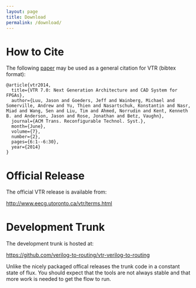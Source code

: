 ```yaml
---
layout: page
title: Download
permalink: /download/
---
```


How to Cite
===========
The following [paper](http://dx.doi.org/10.1145/2617593) may be used as a general citation for VTR (bibtex format):

    @article{vtr2014,
      title={VTR 7.0: Next Generation Architecture and CAD System for FPGAs},
      author={Luu, Jason and Goeders, Jeff and Wainberg, Michael and Somerville, Andrew and Yu, Thien and Nasartschuk, Konstantin and Nasr, Miad and Wang, Sen and Liu, Tim and Ahmed, Norrudin and Kent, Kenneth B. and Anderson, Jason and Rose, Jonathan and Betz, Vaughn},
      journal={ACM Trans. Reconfigurable Technol. Syst.},
      month={June},
      volume={7}, 
      number={2}, 
      pages={6:1--6:30}, 
      year={2014}
    }

Official Release
================

The official VTR release is available from:

<http://www.eecg.utoronto.ca/vtr/terms.html>


Development Trunk
=================
The development trunk is hosted at:

<https://github.com/verilog-to-routing/vtr-verilog-to-routing>

Unlike the nicely packaged offical releases the trunk code in a constant state of flux. 
You should expect that the tools are not always stable and that more work is needed to get the flow to run.

